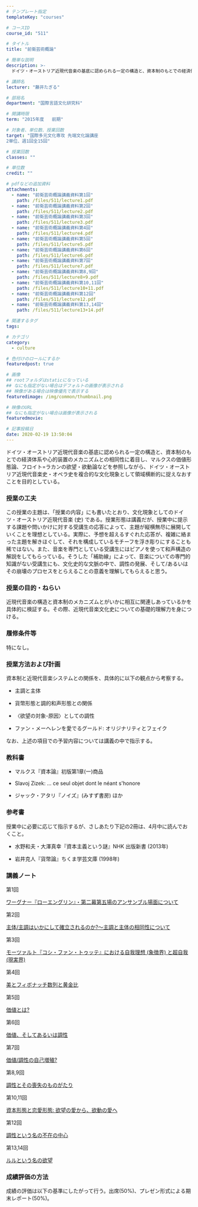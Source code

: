 ```yaml
---
# テンプレート指定
templateKey: "courses"

# コースID
course_id: "511"

# タイトル
title: "前衛芸術概論"

# 簡単な説明
description: >-
  ドイツ・オーストリア近現代音楽の基底に認められる一定の構造と、資本制のもとでの経済体系や心的装置のメカニズムとの相同性に着目し、マルクスの価値形態論、フロイト=ラカンの欲望・欲動論などを参照しながら、...

# 講師名
lecturer: "藤井たぎる"

# 部局名
department: "国際言語文化研究科"

# 開講時限
term: "2015年度	前期"

# 対象者、単位数、授業回数
target: "国際多元文化専攻 先端文化論講座
2単位、週1回全15回"

# 授業回数
classes: ""

# 単位数
credit: ""

# pdfなどの追加資料
attachments: 
  - name: "前衛芸術概論講義資料第1回" 
    path: /files/511/lecture1.pdf
  - name: "前衛芸術概論講義資料第2回" 
    path: /files/511/lecture2.pdf
  - name: "前衛芸術概論講義資料第3回" 
    path: /files/511/lecture3.pdf
  - name: "前衛芸術概論講義資料第4回" 
    path: /files/511/lecture4.pdf
  - name: "前衛芸術概論講義資料第5回" 
    path: /files/511/lecture5.pdf
  - name: "前衛芸術概論講義資料第6回" 
    path: /files/511/lecture6.pdf
  - name: "前衛芸術概論講義資料第7回" 
    path: /files/511/lecture7.pdf
  - name: "前衛芸術概論講義資料第8,9回" 
    path: /files/511/lecture8+9.pdf
  - name: "前衛芸術概論講義資料第10,11回" 
    path: /files/511/lecture10+11.pdf
  - name: "前衛芸術概論講義資料第12回" 
    path: /files/511/lecture12.pdf
  - name: "前衛芸術概論講義資料第13,14回" 
    path: /files/511/lecture13+14.pdf

# 関連するタグ
tags:

# カテゴリ
category:
  - culture

# 色付けのロールにするか
featuredpost: true

# 画像
## rootフォルダはstaticになっている
## なにも指定がない場合はデフォルトの画像が表示される
## 映像がある場合は映像優先で表示する
featuredimage: /img/common/thumbnail.png

# 映像のURL
## なにも指定がない場合は画像が表示される
featuredmovie: 

# 記事投稿日
date: 2020-02-19 13:50:04
---
```


ドイツ・オーストリア近現代音楽の基底に認められる一定の構造と、資本制のもとでの経済体系や心的装置のメカニズムとの相同性に着目し、マルクスの価値形態論、フロイト=ラカンの欲望・欲動論などを参照しながら、ドイツ・オーストリア近現代音楽史・オペラ史を複合的な文化現象として領域横断的に捉えなおすことを目的としている。

### 授業の工夫


この授業の主題は、「授業の内容」にも書いたとおり、文化現象としてのドイツ・オーストリア近現代音楽 (史) である。授業形態は講義だが、授業中に提示する課題や問いかけに対する受講生の応答によって、主題が縦横無尽に展開していくことを理想としている。実際に、予想を超えるすぐれた応答が、複雑に絡まった主題を解きほぐして、それを構成しているモチーフを浮き彫りにすることも稀ではない。また、音楽を専門としている受講生にはピアノを使って和声構造の解説をしてもらっている。そうした「補助線」によって、音楽についての専門的知識がない受講生にも、文化史的な文脈の中で、調性の発展、そして/あるいはその崩壊のプロセスをとらえることの意義を理解してもらえると思う。


### 授業の目的・ねらい


近現代音楽の構造と資本制のメカニズムとがいかに相互に関連しあっているかを具体的に検証する。その際、近現代音楽文化史についての基礎的理解力を身につける。


### 履修条件等


特になし。


### 授業方法および計画


資本制と近現代音楽システムとの関係を、具体的に以下の観点から考察する。


* 主調と主体

* 貨幣形態と調的和声形態との関係

* 〈欲望の対象-原因〉としての調性

* ファン・メーヘレンを愛でるグールド: オリジナリティとフェイク

なお、上述の項目での予習内容については講義の中で指示する。


### 教科書



* マルクス『資本論』初版第1章(一)商品

* Slavoj Zizek: ... ce seul objet dont le néant s'honore

* ジャック・アタリ『ノイズ』(みすず書房) ほか


### 参考書


授業中に必要に応じて指示するが、さしあたり下記の2冊は、4月中に読んでおくこと。


* 水野和夫・大澤真幸『資本主義という謎』NHK 出版新書 (2013年)

* 岩井克人『貨幣論』ちくま学芸文庫 (1998年)


### 講義ノート


第1回

[ワーグナー『ローエングリン』・第二幕第五場のアンサンブル場面について](/files/511/lecture1.pdf) 

第2回

[主体/主調はいかにして確立されるのか?～主調と主体の相同性について](/files/511/lecture2.pdf) 

第3回

[モーツァルト『コシ・ファン・トゥッテ』における自我理想 (象徴界) と超自我 (現実界)](/files/511/lecture3.pdf) 

第4回

[美とフィボナッチ数列と黄金比](/files/511/lecture4.pdf) 

第5回

[価値とは?](/files/511/lecture5.pdf) 

第6回

[価値、そしてあるいは調性](/files/511/lecture6.pdf) 

第7回

[価値/調性の自己増殖?](/files/511/lecture7.pdf) 

第8,9回

[調性とその喪失のものがたり](/files/511/lecture8+9.pdf) 

第10,11回

[資本形態と恋愛形態: 欲望の愛から、欲動の愛へ](/files/511/lecture10+11.pdf) 

第12回

[調性という名の不在の中心](/files/511/lecture12.pdf) 

第13,14回

[ルルという名の欲望](/files/511/lecture13+14.pdf) 


### 成績評価の方法


成績の評価は以下の基準にしたがって行う。出席(50%)、プレゼン形式による期末レポート(50%)。
